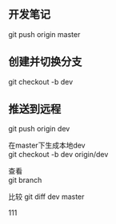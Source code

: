 ## 开发笔记

git push origin master  

## 创建并切换分支 
git checkout -b dev  

## 推送到远程
git push origin dev

在master下生成本地dev  
 git checkout -b dev origin/dev

查看  
 git branch

比较 
git diff dev master

111








